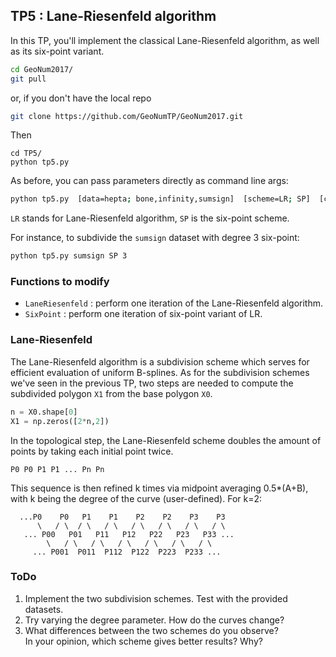 ## TP5 : Lane-Riesenfeld algorithm
In this TP, you'll implement the classical Lane-Riesenfeld algorithm, as well as its six-point variant.

```bash
cd GeoNum2017/
git pull
```
or, if you don't have the local repo
```bash
git clone https://github.com/GeoNumTP/GeoNum2017.git
```
Then
```
cd TP5/
python tp5.py
```

As before, you can pass parameters directly as command line args:
```bash
python tp5.py  [data=hepta; bone,infinity,sumsign]  [scheme=LR; SP]  [curve degree]  [subdivision depth]
```
`LR` stands for Lane-Riesenfeld algorithm, `SP` is the six-point scheme.

For instance, to subdivide the `sumsign` dataset with degree 3 six-point:
```bash
python tp5.py sumsign SP 3
```

### Functions to modify
* `LaneRiesenfeld` : perform one iteration of the Lane-Riesenfeld algorithm.
* `SixPoint` : perform one iteration of six-point variant of LR.

### Lane-Riesenfeld
The Lane-Riesenfeld algorithm is a subdivision scheme which serves for efficient evaluation of uniform B-splines.
As for the subdivision schemes we've seen in the previous TP,
two steps are needed to compute the subdivided polygon `X1` from the base polygon `X0`.
```python
n = X0.shape[0]
X1 = np.zeros([2*n,2])
```
In the topological step, the Lane-Riesenfeld scheme doubles the amount of points by taking each initial point twice.
```
P0 P0 P1 P1 ... Pn Pn
```
This sequence is then refined k times via midpoint averaging 0.5*(A+B),
with k being the degree of the curve (user-defined).
For k=2:
```
  ...P0    P0   P1    P1    P2    P2    P3    P3 
      \   / \  / \   / \   / \   / \   / \   / \
   ... P00   P01   P11   P12   P22   P23   P33 ...
        \   / \   / \   / \   / \   / \   / \
     ... P001  P011  P112  P122  P223  P233 ...
```

### ToDo
1. Implement the two subdivision schemes. Test with the provided datasets.
1. Try varying the degree parameter. How do the curves change?
1. What differences between the two schemes do you observe?  
In your opinion, which scheme gives better results? Why?

